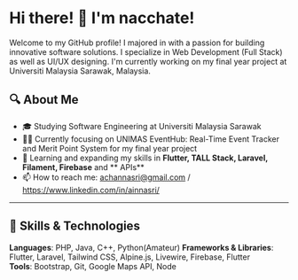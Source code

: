 

# Hi there! 👋 I'm nacchate!

Welcome to my GitHub profile! I majored in with a passion for building innovative software solutions. I specialize in Web Development (Full Stack) as well as UI/UX designing. I'm currently working on my final year project at Universiti Malaysia Sarawak, Malaysia.

## 🔍 About Me

- 🎓 Studying Software Engineering at Universiti Malaysia Sarawak
- 🧑‍💻 Currently focusing on UNIMAS EventHub: Real-Time Event Tracker and Merit Point System for my final year project
- 🌱 Learning and expanding my skills in **Flutter, TALL Stack, Laravel, Filament, Firebase** and ** APIs**
- 📫 How to reach me: achannasri@gmail.com / https://www.linkedin.com/in/ainnasri/

---

## 🚀 Skills & Technologies

**Languages**: PHP, Java, C++, Python(Amateur)
**Frameworks & Libraries**: Flutter, Laravel, Tailwind CSS, Alpine.js, Livewire, Firebase, Flutter  
**Tools**: Bootstrap, Git, Google Maps API, Node


<!--
**nacchatte/nacchatte** is a ✨ _special_ ✨ repository because its `README.md` (this file) appears on your GitHub profile.

Here are some ideas to get you started:

- 🔭 I’m currently working on ...
- 🌱 I’m currently learning ...
- 👯 I’m looking to collaborate on ...
- 🤔 I’m looking for help with ...
- 💬 Ask me about ...
- 📫 How to reach me: ...
- 😄 Pronouns: ...
- ⚡ Fun fact: ...
-->
